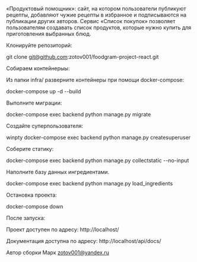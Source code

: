 «Продуктовый помощник»: сайт, на котором пользователи публикуют рецепты, добавляют чужие рецепты в избранное и подписываются на публикации других авторов. Сервис «Список покупок» позволяет пользователям создавать список продуктов, которые нужно купить для приготовления выбранных блюд. 

Клонируйте репозиторий:

git clone git@github.com:zotov001/foodgram-project-react.git

Собираем контейнерыы:

Из папки infra/ разверните контейнеры при помощи docker-compose:

docker-compose up -d --build

Выполните миграции:

docker-compose exec backend python manage.py migrate

Создайте суперпользователя:

winpty docker-compose exec backend python manage.py createsuperuser

Соберите статику:

docker-compose exec backend python manage.py collectstatic --no-input

Наполните базу данных ингредиентами.

docker-compose exec backend python manage.py load_ingredients

Остановка проекта:

docker-compose down

После запуска:

Проект доступен по адресу: http://localhost/

Документация доступна по адресу: http://localhost/api/docs/

Автор сборки Марк zotov001@yandex.ru
